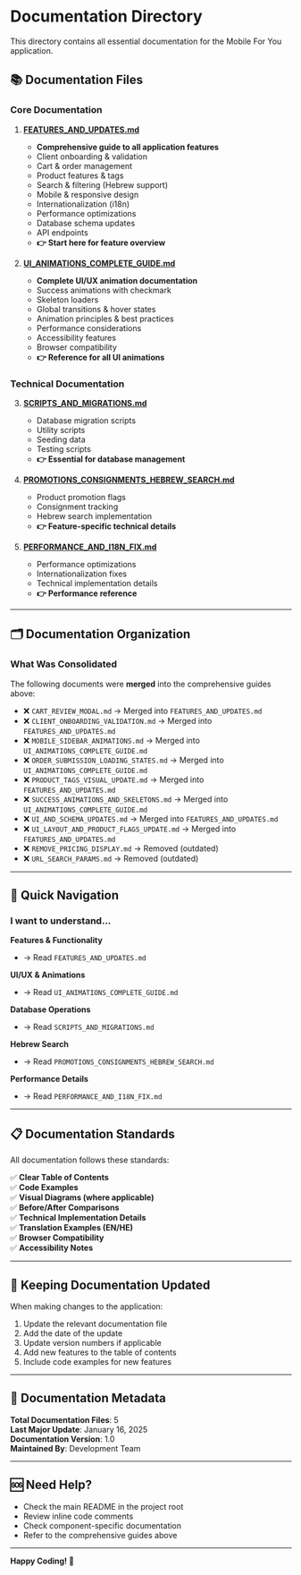 # Documentation Directory

This directory contains all essential documentation for the Mobile For You application.

## 📚 Documentation Files

### Core Documentation

1. **[FEATURES_AND_UPDATES.md](./FEATURES_AND_UPDATES.md)** 
   - **Comprehensive guide to all application features**
   - Client onboarding & validation
   - Cart & order management
   - Product features & tags
   - Search & filtering (Hebrew support)
   - Mobile & responsive design
   - Internationalization (i18n)
   - Performance optimizations
   - Database schema updates
   - API endpoints
   - **👉 Start here for feature overview**

2. **[UI_ANIMATIONS_COMPLETE_GUIDE.md](./UI_ANIMATIONS_COMPLETE_GUIDE.md)**
   - **Complete UI/UX animation documentation**
   - Success animations with checkmark
   - Skeleton loaders
   - Global transitions & hover states
   - Animation principles & best practices
   - Performance considerations
   - Accessibility features
   - Browser compatibility
   - **👉 Reference for all UI animations**

### Technical Documentation

3. **[SCRIPTS_AND_MIGRATIONS.md](./SCRIPTS_AND_MIGRATIONS.md)**
   - Database migration scripts
   - Utility scripts
   - Seeding data
   - Testing scripts
   - **👉 Essential for database management**

4. **[PROMOTIONS_CONSIGNMENTS_HEBREW_SEARCH.md](./PROMOTIONS_CONSIGNMENTS_HEBREW_SEARCH.md)**
   - Product promotion flags
   - Consignment tracking
   - Hebrew search implementation
   - **👉 Feature-specific technical details**

5. **[PERFORMANCE_AND_I18N_FIX.md](./PERFORMANCE_AND_I18N_FIX.md)**
   - Performance optimizations
   - Internationalization fixes
   - Technical implementation details
   - **👉 Performance reference**

---

## 🗂️ Documentation Organization

### What Was Consolidated

The following documents were **merged** into the comprehensive guides above:

- ❌ `CART_REVIEW_MODAL.md` → Merged into `FEATURES_AND_UPDATES.md`
- ❌ `CLIENT_ONBOARDING_VALIDATION.md` → Merged into `FEATURES_AND_UPDATES.md`
- ❌ `MOBILE_SIDEBAR_ANIMATIONS.md` → Merged into `UI_ANIMATIONS_COMPLETE_GUIDE.md`
- ❌ `ORDER_SUBMISSION_LOADING_STATES.md` → Merged into `UI_ANIMATIONS_COMPLETE_GUIDE.md`
- ❌ `PRODUCT_TAGS_VISUAL_UPDATE.md` → Merged into `FEATURES_AND_UPDATES.md`
- ❌ `SUCCESS_ANIMATIONS_AND_SKELETONS.md` → Merged into `UI_ANIMATIONS_COMPLETE_GUIDE.md`
- ❌ `UI_AND_SCHEMA_UPDATES.md` → Merged into `FEATURES_AND_UPDATES.md`
- ❌ `UI_LAYOUT_AND_PRODUCT_FLAGS_UPDATE.md` → Merged into `FEATURES_AND_UPDATES.md`
- ❌ `REMOVE_PRICING_DISPLAY.md` → Removed (outdated)
- ❌ `URL_SEARCH_PARAMS.md` → Removed (outdated)

---

## 🚀 Quick Navigation

### I want to understand...

**Features & Functionality**
- → Read `FEATURES_AND_UPDATES.md`

**UI/UX & Animations**
- → Read `UI_ANIMATIONS_COMPLETE_GUIDE.md`

**Database Operations**
- → Read `SCRIPTS_AND_MIGRATIONS.md`

**Hebrew Search**
- → Read `PROMOTIONS_CONSIGNMENTS_HEBREW_SEARCH.md`

**Performance Details**
- → Read `PERFORMANCE_AND_I18N_FIX.md`

---

## 📋 Documentation Standards

All documentation follows these standards:

✅ **Clear Table of Contents**  
✅ **Code Examples**  
✅ **Visual Diagrams (where applicable)**  
✅ **Before/After Comparisons**  
✅ **Technical Implementation Details**  
✅ **Translation Examples (EN/HE)**  
✅ **Browser Compatibility**  
✅ **Accessibility Notes**

---

## 🔄 Keeping Documentation Updated

When making changes to the application:

1. Update the relevant documentation file
2. Add the date of the update
3. Update version numbers if applicable
4. Add new features to the table of contents
5. Include code examples for new features

---

## 📝 Documentation Metadata

**Total Documentation Files**: 5  
**Last Major Update**: January 16, 2025  
**Documentation Version**: 1.0  
**Maintained By**: Development Team

---

## 🆘 Need Help?

- Check the main README in the project root
- Review inline code comments
- Check component-specific documentation
- Refer to the comprehensive guides above

---

**Happy Coding! 🎉**

